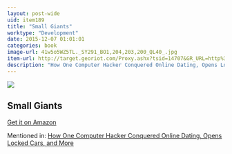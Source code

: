 ```yaml
---
layout: post-wide
uid: item189
title: "Small Giants"
worktype: "Development"
date: 2015-12-07 01:01:01
categories: book
image-url: 41w5o5WZ5TL._SY291_BO1,204,203,200_QL40_.jpg
item-url: http://target.georiot.com/Proxy.ashx?tsid=14707&GR_URL=http%3A%2F%2Fwww.amazon.com%2FSmall-Giants-Companies-Choose-Instead%2Fdp%2F1591841496%2F
description: "How One Computer Hacker Conquered Online Dating, Opens Locked Cars, and More"
---
```

<a href="http://target.georiot.com/Proxy.ashx?tsid=14707&GR_URL=http%3A%2F%2Fwww.amazon.com%2FSmall-Giants-Companies-Choose-Instead%2Fdp%2F1591841496%2F" target="blank"><img src="../../../../img/thumbs/41w5o5WZ5TL._SY291_BO1,204,203,200_QL40_.jpg" class="prod-img"></a>
<h2>Small Giants</h2>
<p><a href="http://target.georiot.com/Proxy.ashx?tsid=14707&GR_URL=http%3A%2F%2Fwww.amazon.com%2FSmall-Giants-Companies-Choose-Instead%2Fdp%2F1591841496%2F" target="blank">Get it on Amazon</a><p>
<p>Mentioned in: <a href="http://fourhourworkweek.com/2015/05/02/samy-kamkar/" target="blank">How One Computer Hacker Conquered Online Dating, Opens Locked Cars, and More</a></p>
